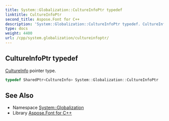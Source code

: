 ```yaml
---
title: System::Globalization::CultureInfoPtr typedef
linktitle: CultureInfoPtr
second_title: Aspose.Font for C++
description: 'System::Globalization::CultureInfoPtr typedef. CultureInfo pointer type in C++.'
type: docs
weight: 4400
url: /cpp/system.globalization/cultureinfoptr/
---
```

## CultureInfoPtr typedef


[CultureInfo](../cultureinfo/) pointer type.

```cpp
typedef SharedPtr<CultureInfo> System::Globalization::CultureInfoPtr
```

## See Also

* Namespace [System::Globalization](../)
* Library [Aspose.Font for C++](../../)

